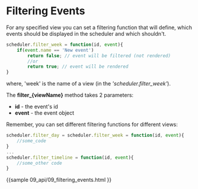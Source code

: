 Filtering Events
==============

For any specified view you can set a filtering function that will define, which events should be displayed in the scheduler and which shouldn't. 


~~~js
scheduler.filter_week = function(id, event){
	if(event.name == 'New event')
    	return false; // event will be filtered (not rendered)
    	//or
    	return true; // event will be rendered
}
~~~

where, 'week' is the name of a view (in the *'scheduler.filter_week'*).

The **filter_{viewName}** method takes 2 parameters:

- **id** - the event's id
- **event** - the event object

Remember, you can set different filtering functions for different views:

~~~js
scheduler.filter_day = scheduler.filter_week = function(id, event){
	//some_code
}
...
scheduler.filter_timeline = function(id, event){
	//some_other code
}

~~~

{{sample
	09_api/09_filtering_events.html
}}